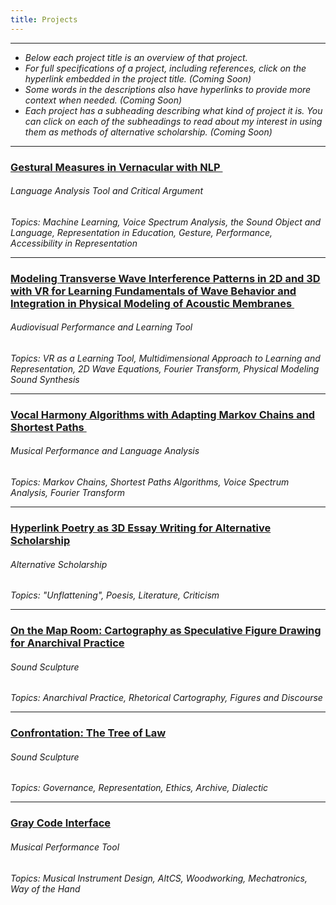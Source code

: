 ```yaml
---
title: Projects
---
```

***
- *Below each project title is an overview of that project.* 
- *For full specifications of a project, including references, click on the hyperlink embedded in the project title. (Coming Soon)*
- *Some words in the descriptions also have hyperlinks to provide more context when needed. (Coming Soon)*
- *Each project has a subheading describing what kind of project it is. You can click on each of the subheadings to read about my interest in using them as methods of alternative scholarship. (Coming Soon)*
***
### [Gestural Measures in Vernacular with NLP ](https://kabir-daniel.github.io/itp_mps_application_portfolio/Gestural-Measures-in-Vernacular-with-NLP)
###### Language Analysis Tool and Critical Argument
*Topics: Machine Learning, Voice Spectrum Analysis, the Sound Object and Language, Representation in Education, Gesture, Performance, Accessibility in Representation*
***
### [Modeling Transverse Wave Interference Patterns in 2D and 3D with VR for Learning Fundamentals of Wave Behavior and Integration in Physical Modeling of Acoustic Membranes ](https://kabir-daniel.github.io/itp_mps_application_portfolio/Modeling-Transverse-Wave-Interference-Patterns-in-2D-and-3D-with-VR-for-Learning-Fundamentals-of-Wave-Behavior-and-Integration-in-Physical-Modeling-of-Acoustic-Membranes)
###### Audiovisual Performance and Learning Tool
*Topics: VR as a Learning Tool, Multidimensional Approach to Learning and Representation, 2D Wave Equations, Fourier Transform, Physical Modeling Sound Synthesis*
***
### [Vocal Harmony Algorithms with Adapting Markov Chains and Shortest Paths ](https://kabir-daniel.github.io/itp_mps_application_portfolio/Vocal-Harmony-Algorithms-with-Adapting-Markov-Chains-and-Shortest-Paths)
###### Musical Performance and Language Analysis
*Topics: Markov Chains, Shortest Paths Algorithms, Voice Spectrum Analysis, Fourier Transform*
***
### [Hyperlink Poetry as 3D Essay Writing for Alternative Scholarship](https://kabir-daniel.github.io/itp_mps_application_portfolio/Hyperlink-Poetry-as-3D-Essay-Writing-for-Alternative-Scholarship)
###### Alternative Scholarship
*Topics: "Unflattening", Poesis, Literature, Criticism*
***
### [On the Map Room: Cartography as Speculative Figure Drawing for Anarchival Practice](https://kabir-daniel.github.io/itp_mps_application_portfolio/On-the-Map-Room---Cartography-as-Speculative-Figure-Drawing-for-Anarchival-Practice) 
###### Sound Sculpture
*Topics: Anarchival Practice, Rhetorical Cartography, Figures and Discourse*
***
### [Confrontation: The Tree of Law](https://kabir-daniel.github.io/itp_mps_application_portfolio/Confrontation---The-Tree-of-Law)
###### Sound Sculpture
*Topics: Governance, Representation, Ethics, Archive, Dialectic*
***
### [Gray Code Interface](https://kabir-daniel.github.io/itp_mps_application_portfolio/Gray-Code-Interface)
###### Musical Performance Tool
*Topics: Musical Instrument Design, AltCS, Woodworking, Mechatronics, Way of the Hand*
